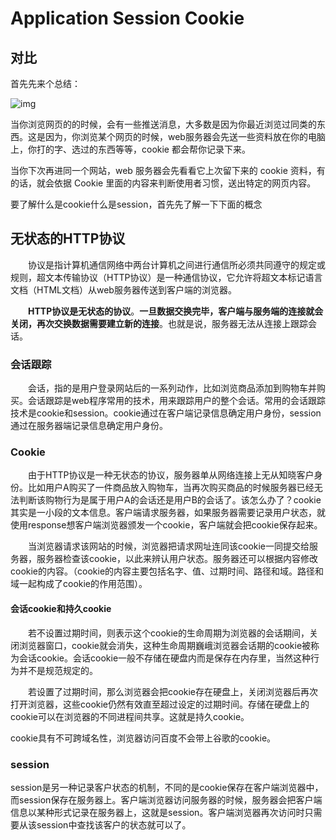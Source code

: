 # Application Session Cookie

## 对比

首先先来个总结：

![img](https://images2017.cnblogs.com/blog/1172047/201710/1172047-20171029000617836-708516766.png)

 

当你浏览网页的的时候，会有一些推送消息，大多数是因为你最近浏览过同类的东西。这是因为，你浏览某个网页的时候，web服务器会先送一些资料放在你的电脑上，你打的字、选过的东西等等，cookie 都会帮你记录下来。

当你下次再进同一个网站，web 服务器会先看看它上次留下来的 cookie 资料，有的话，就会依据 Cookie 里面的内容来判断使用者习惯，送出特定的网页内容。

要了解什么是cookie什么是session，首先先了解一下下面的概念



## 无状态的HTTP协议

　　协议是指计算机通信网络中两台计算机之间进行通信所必须共同遵守的规定或规则，超文本传输协议（HTTP协议）是一种通信协议，它允许将超文本标记语言文档（HTML文档）从web服务器传送到客户端的浏览器。

　　**HTTP协议是无状态的协议**。**一旦数据交换完毕，客户端与服务端的连接就会关闭，再次交换数据需要建立新的连接**。也就是说，服务器无法从连接上跟踪会话。



### 会话跟踪

　　会话，指的是用户登录网站后的一系列动作，比如浏览商品添加到购物车并购买。会话跟踪是web程序常用的技术，用来跟踪用户的整个会话。常用的会话跟踪技术是cookie和session。cookie通过在客户端记录信息确定用户身份，session通过在服务器端记录信息确定用户身份。

 

### Cookie

　　由于HTTP协议是一种无状态的协议，服务器单从网络连接上无从知晓客户身份。比如用户A购买了一件商品放入购物车，当再次购买商品的时候服务器已经无法判断该购物行为是属于用户A的会话还是用户B的会话了。该怎么办了？cookie其实是一小段的文本信息。客户端请求服务器，如果服务器需要记录用户状态，就使用response想客户端浏览器颁发一个cookie，客户端就会把cookie保存起来。

　　当浏览器请求该网站的时候，浏览器把请求网址连同该cookie一同提交给服务器，服务器检查该cookie，以此来辨认用户状态。服务器还可以根据内容修改cookie的内容。（cookie的内容主要包括名字、值、过期时间、路径和域。路径和域一起构成了cookie的作用范围）。



#### 会话cookie和持久cookie

　　若不设置过期时间，则表示这个cookie的生命周期为浏览器的会话期间，关闭浏览器窗口，cookie就会消失，这种生命周期巍峨浏览器会话期的cookie被称为会话cookie。会话cookie一般不存储在硬盘内而是保存在内存里，当然这种行为并不是规范规定的。

　　若设置了过期时间，那么浏览器会把cookie存在硬盘上，关闭浏览器后再次打开浏览器，这些cookie仍然有效直至超过设定的过期时间。存储在硬盘上的cookie可以在浏览器的不同进程间共享。这就是持久cookie。

cookie具有不可跨域名性，浏览器访问百度不会带上谷歌的cookie。

 

### session

session是另一种记录客户状态的机制，不同的是cookie保存在客户端浏览器中，而session保存在服务器上。客户端浏览器访问服务器的时候，服务器会把客户端信息以某种形式记录在服务器上，这就是session。客户端浏览器再次访问时只需要从该session中查找该客户的状态就可以了。